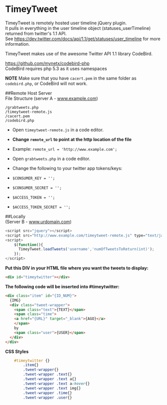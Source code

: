 TimeyTweet
=======

TimeyTweet is remotely hosted user timeline jQuery plugin.  
It pulls in everything in the user timeline object (statuses_userTimeline) returned from twitter's 1.1 API.  
See https://dev.twitter.com/docs/api/1.1/get/statuses/user_timeline for more information.  

TimeyTweet makes use of the awesome Twitter API 1.1 library CodeBird.

https://github.com/mynetx/codebird-php  
CodeBird requires php 5.3 as it uses namespaces  


__**NOTE**__
Make sure that you have `cacert.pem` in the same folder as `codebird.php`, or CodeBird will not work.

##Remote Host Server  
File Structure (server A - www.example.com)
```
/grabtweets.php
/timeytweet-remote.js
/cacert.pem
/codebird.php
```  

* Open `timeytweet-remote.js` in a code editor.  
 * **Change `remote_url` to point at the http location of the file**  
 * Example: `remote_url = 'http://www.example.com';`  

* Open `grabtweets.php` in a code editor.  
 * Change the following to your twitter app tokens/keys:
 * `$CONSUMER_KEY = '';`
 * `$CONSUMER_SECRET = '';`
 * `$ACCESS_TOKEN = '';`
 * `$ACCESS_TOKEN_SECRET = '';`

##Locally  
(Server B - www.urdomain.com)
```javascript
<script src="jquery"></script>
<script src="http://www.example.com/timeytweet-remote.js" type="text/javascript"></script>
<script>
	$(function(){
	  TimeyTweet.loadTweets('username','numOfTweetsToReturn(int)');
	});
</script>
```

**Put this DIV in your HTML file where you want the tweets to display:**
```html
<div id="timeytwitter"></div>
```

**The following code will be inserted into #timeytwitter:**
```html
<div class="item" id="{ID_NUM}">
  {IMG}
  <div class="tweet-wrapper">
    <span class="text">{TEXT}</span>
    <span class="time">
    <a href="{URL}" target="_blank">{AGO}</a>
    </span>
    by
    <span class="user">{USER}</span>
  </div>
</div>
```
  
__**CSS Styles**__ 
```css    	
    #timeytwitter {} 
		.item{} 
		.tweet-wrapper{} 
		.tweet-wrapper .text{}
		.tweet-wrapper .text a{}
		.tweet-wrapper .text a:hover{}
		.tweet-wrapper .text img{}
		.tweet-wrapper .time{}
		.tweet-wrapper .user{} 
```
